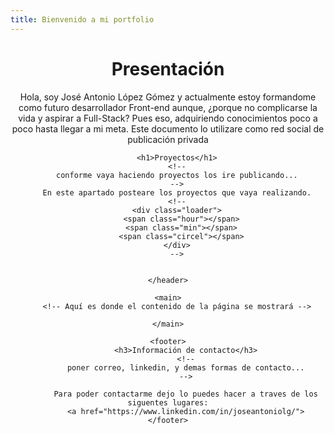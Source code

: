 ```yaml
---
title: Bienvenido a mi portfolio
---
```


<!DOCTYPE html>
<html lang="es">
<head>
   <!-- <link rel="stylesheet" href='/assets/css/style.css'>-->
</head>
<body>
    <header>
        <h1>Presentación</h1>
        <!--
        presentación, breve bibliografia, estudios, conocimientos...
        -->
        Hola, soy José Antonio López Gómez y actualmente estoy formandome como futuro desarrollador Front-end aunque, ¿porque no complicarse la vida y aspirar a Full-Stack? Pues eso, adquiriendo conocimientos poco a poco hasta llegar a mi meta.
        Este documento lo utilizare como red social de publicación privada 
        
        <h1>Proyectos</h1>
        <!--
        conforme vaya haciendo proyectos los ire publicando...
        -->
        En este apartado posteare los proyectos que vaya realizando.
        <!--
        <div class="loader">
          <span class="hour"></span>
          <span class="min"></span>
          <span class="circel"></span>
        </div>
        -->

        
    </header>
    
    <main>
        <!-- Aquí es donde el contenido de la página se mostrará -->

    </main>
    
    <footer>
            <h3>Información de contacto</h3>
            <!--
            poner correo, linkedin, y demas formas de contacto...
            -->
            
            Para poder contactarme dejo lo puedes hacer a traves de los siguentes lugares:
            <a href="https://www.linkedin.com/in/joseantoniolg/">
    </footer>
</body>
</html>